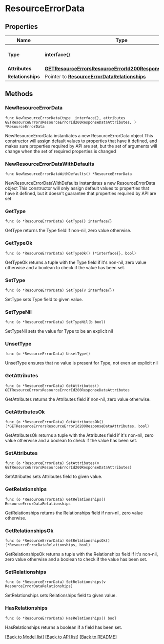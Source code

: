 # ResourceErrorData

## Properties

Name | Type | Description | Notes
------------ | ------------- | ------------- | -------------
**Type** | **interface{}** | The resource&#39;s type | 
**Attributes** | [**GETResourceErrorsResourceErrorId200ResponseDataAttributes**](GETResourceErrorsResourceErrorId200ResponseDataAttributes.md) |  | 
**Relationships** | Pointer to [**ResourceErrorDataRelationships**](ResourceErrorDataRelationships.md) |  | [optional] 

## Methods

### NewResourceErrorData

`func NewResourceErrorData(type_ interface{}, attributes GETResourceErrorsResourceErrorId200ResponseDataAttributes, ) *ResourceErrorData`

NewResourceErrorData instantiates a new ResourceErrorData object
This constructor will assign default values to properties that have it defined,
and makes sure properties required by API are set, but the set of arguments
will change when the set of required properties is changed

### NewResourceErrorDataWithDefaults

`func NewResourceErrorDataWithDefaults() *ResourceErrorData`

NewResourceErrorDataWithDefaults instantiates a new ResourceErrorData object
This constructor will only assign default values to properties that have it defined,
but it doesn't guarantee that properties required by API are set

### GetType

`func (o *ResourceErrorData) GetType() interface{}`

GetType returns the Type field if non-nil, zero value otherwise.

### GetTypeOk

`func (o *ResourceErrorData) GetTypeOk() (*interface{}, bool)`

GetTypeOk returns a tuple with the Type field if it's non-nil, zero value otherwise
and a boolean to check if the value has been set.

### SetType

`func (o *ResourceErrorData) SetType(v interface{})`

SetType sets Type field to given value.


### SetTypeNil

`func (o *ResourceErrorData) SetTypeNil(b bool)`

 SetTypeNil sets the value for Type to be an explicit nil

### UnsetType
`func (o *ResourceErrorData) UnsetType()`

UnsetType ensures that no value is present for Type, not even an explicit nil
### GetAttributes

`func (o *ResourceErrorData) GetAttributes() GETResourceErrorsResourceErrorId200ResponseDataAttributes`

GetAttributes returns the Attributes field if non-nil, zero value otherwise.

### GetAttributesOk

`func (o *ResourceErrorData) GetAttributesOk() (*GETResourceErrorsResourceErrorId200ResponseDataAttributes, bool)`

GetAttributesOk returns a tuple with the Attributes field if it's non-nil, zero value otherwise
and a boolean to check if the value has been set.

### SetAttributes

`func (o *ResourceErrorData) SetAttributes(v GETResourceErrorsResourceErrorId200ResponseDataAttributes)`

SetAttributes sets Attributes field to given value.


### GetRelationships

`func (o *ResourceErrorData) GetRelationships() ResourceErrorDataRelationships`

GetRelationships returns the Relationships field if non-nil, zero value otherwise.

### GetRelationshipsOk

`func (o *ResourceErrorData) GetRelationshipsOk() (*ResourceErrorDataRelationships, bool)`

GetRelationshipsOk returns a tuple with the Relationships field if it's non-nil, zero value otherwise
and a boolean to check if the value has been set.

### SetRelationships

`func (o *ResourceErrorData) SetRelationships(v ResourceErrorDataRelationships)`

SetRelationships sets Relationships field to given value.

### HasRelationships

`func (o *ResourceErrorData) HasRelationships() bool`

HasRelationships returns a boolean if a field has been set.


[[Back to Model list]](../README.md#documentation-for-models) [[Back to API list]](../README.md#documentation-for-api-endpoints) [[Back to README]](../README.md)



